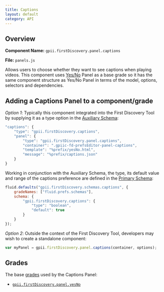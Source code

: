 ```yaml
---
title: Captions
layout: default
category: API
---
```


## Overview

**Component Name:** `gpii.firstDiscovery.panel.captions`

**File:** `panels.js`

Allows users to choose whether they want to see captions when playing videos.
This component uses [Yes/No](yesNo.md)
Panel as a base grade so it has the same component structure as Yes/No Panel
in terms of the model, options, selectors and dependencies.

## Adding a Captions Panel to a component/grade

*Option 1*: Typically this component integrated into the First Discovery Tool by
supplying it as a type option in the
[Auxiliary Schema](http://docs.fluidproject.org/infusion/development/AuxiliarySchemaForPreferencesFramework.html):
```javascript
"captions": {
    "type": "gpii.firstDiscovery.captions",
    "panel": {
        "type": "gpii.firstDiscovery.panel.captions",
        "container": ".gpiic-fd-prefsEditor-panel-captions",
        "template": "%prefix/yesNo.html",
        "message": "%prefix/captions.json"
    }
}
```

Working in conjunction with the Auxiliary Schema, the type, its default value and range of
the captions preference are defined in the
[Primary Schema](http://docs.fluidproject.org/infusion/development/PrimarySchemaForPreferencesFramework.html):
```javascript
fluid.defaults("gpii.firstDiscovery.schemas.captions", {
    gradeNames: ["fluid.prefs.schemas"],
    schema: {
        "gpii.firstDiscovery.captions": {
            "type": "boolean",
            "default": true
        }
    }
});
```

*Option 2*: Outside the context of the First Discovery Tool, developers may wish to create a standalone component:
```javascript
var myPanel = gpii.firstDiscovery.panel.captions(container, options);
```

## Grades

The base [grades](http://docs.fluidproject.org/infusion/development/ComponentGrades.html)
used by the Captions Panel:

* [`gpii.firstDiscovery.panel.yesNo`](yesNo.md)

